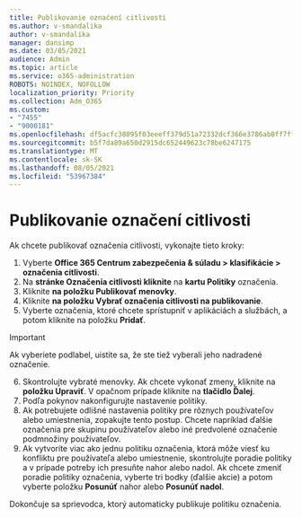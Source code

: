 ```yaml
---
title: Publikovanie označení citlivosti
ms.author: v-smandalika
author: v-smandalika
manager: dansimp
ms.date: 03/05/2021
audience: Admin
ms.topic: article
ms.service: o365-administration
ROBOTS: NOINDEX, NOFOLLOW
localization_priority: Priority
ms.collection: Adm_O365
ms.custom:
- "7455"
- "9000181"
ms.openlocfilehash: df5acfc38095f03eeeff379d51a72332dcf366e3786ab0ff7ffcd655cbafd1cf
ms.sourcegitcommit: b5f7da89a650d2915dc652449623c78be6247175
ms.translationtype: MT
ms.contentlocale: sk-SK
ms.lasthandoff: 08/05/2021
ms.locfileid: "53967384"
---
```

# <a name="publish-sensitivity-labels"></a>Publikovanie označení citlivosti

Ak chcete publikovať označenia citlivosti, vykonajte tieto kroky:

1. Vyberte **Office 365 Centrum zabezpečenia & súladu > klasifikácie > označenia citlivosti**.
2. Na **stránke Označenia citlivosti kliknite** na **kartu Politiky** označenia.
3. Kliknite **na položku Publikovať menovky**.
4. Kliknite **na položku Vybrať označenia citlivosti na publikovanie**. 
5. Vyberte označenia, ktoré chcete sprístupniť v aplikáciách a službách, a potom kliknite na položku **Pridať**.
> [!IMPORTANT]
> Ak vyberiete podlabel, uistite sa, že ste tiež vyberali jeho nadradené označenie.
6. Skontrolujte vybraté menovky. Ak chcete vykonať zmeny, kliknite na **položku Upraviť**. V opačnom prípade kliknite na **tlačidlo Ďalej**.
7. Podľa pokynov nakonfigurujte nastavenie politiky.
8. Ak potrebujete odlišné nastavenia politiky pre rôznych používateľov alebo umiestnenia, zopakujte tento postup. Chcete napríklad ďalšie označenia pre skupinu používateľov alebo iné predvolené označenie podmnožiny používateľov.
9. Ak vytvoríte viac ako jednu politiku označenia, ktorá môže viesť ku konfliktu pre používateľa alebo umiestnenie, skontrolujte poradie politiky a v prípade potreby ich presuňte nahor alebo nadol. Ak chcete zmeniť poradie politiky označenia, vyberte tri bodky (ďalšie akcie) a potom vyberte položku **Posunúť** nahor alebo **Posunúť nadol**.

Dokončuje sa sprievodca, ktorý automaticky publikuje politiku označenia.

